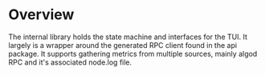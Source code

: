 # Overview

The internal library holds the state machine and interfaces for the TUI. It largely is a wrapper around the
generated RPC client found in the api package. It supports gathering metrics from multiple sources, mainly
algod RPC and it's associated node.log file.
